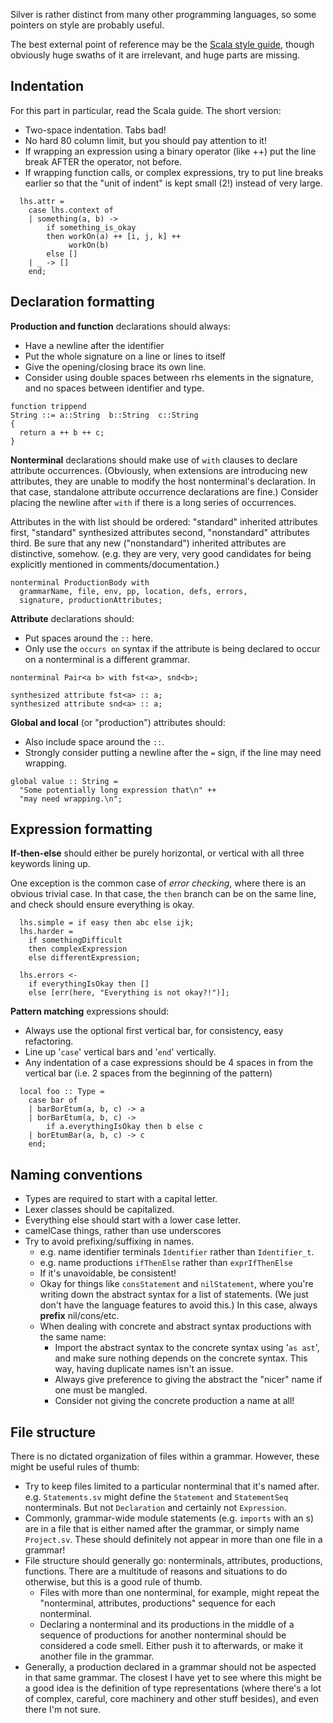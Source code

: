 Silver is rather distinct from many other programming languages, so some pointers on style are probably useful.

The best external point of reference may be the [Scala style guide](http://docs.scala-lang.org/style/), though obviously huge swaths of it are irrelevant, and huge parts are missing.

## Indentation ##

For this part in particular, read the Scala guide.  The short version:

  * Two-space indentation. Tabs bad!
  * No hard 80 column limit, but you should pay attention to it!
  * If wrapping an expression using a binary operator (like ++) put the line break AFTER the operator, not before.
  * If wrapping function calls, or complex expressions, try to put line breaks earlier so that the "unit of indent" is kept small (2!) instead of very large.

```
  lhs.attr = 
    case lhs.context of
    | something(a, b) -> 
        if something_is_okay
        then workOn(a) ++ [i, j, k] ++
             workOn(b)
        else []
    | _ -> []
    end;
```

## Declaration formatting ##

**Production and function** declarations should always:

  * Have a newline after the identifier
  * Put the whole signature on a line or lines to itself
  * Give the opening/closing brace its own line.
  * Consider using double spaces between rhs elements in the signature, and no spaces between identifier and type.

```
function trippend
String ::= a::String  b::String  c::String
{
  return a ++ b ++ c;
}
```

**Nonterminal** declarations should make use of `with` clauses to declare attribute occurrences.  (Obviously, when extensions are introducing new attributes, they are unable to modify the host nonterminal's declaration. In that case, standalone attribute occurrence declarations are fine.)  Consider placing the newline after `with` if there is a long series of occurrences.

Attributes in the with list should be ordered: "standard" inherited attributes first, "standard" synthesized attributes second, "nonstandard" attributes third.  Be sure that any new ("nonstandard") inherited attributes are distinctive, somehow. (e.g. they are very, very good candidates for being explicitly mentioned in comments/documentation.)

```
nonterminal ProductionBody with
  grammarName, file, env, pp, location, defs, errors,
  signature, productionAttributes;
```

**Attribute** declarations should:

  * Put spaces around the `::` here.
  * Only use the `occurs on` syntax if the attribute is being declared to occur on a nonterminal is a different grammar.

```
nonterminal Pair<a b> with fst<a>, snd<b>;

synthesized attribute fst<a> :: a;
synthesized attribute snd<a> :: a;
```

**Global and local** (or "production") attributes should:

  * Also include space around the `::`.
  * Strongly consider putting a newline after the `=` sign, if the line may need wrapping.

```
global value :: String =
  "Some potentially long expression that\n" ++
  "may need wrapping.\n";
```

## Expression formatting ##

**If-then-else** should either be purely horizontal, or vertical with all three keywords lining up.

One exception is the common case of _error checking_, where there is an obvious trivial case.  In that case, the `then` branch can be on the same line, and check should ensure everything is okay.

```
  lhs.simple = if easy then abc else ijk;
  lhs.harder =
    if somethingDifficult
    then complexExpression
    else differentExpression;

  lhs.errors <-
    if everythingIsOkay then []
    else [err(here, "Everything is not okay?!")];
```

**Pattern matching** expressions should:

  * Always use the optional first vertical bar, for consistency, easy refactoring.
  * Line up '`case`' vertical bars and '`end`' vertically.
  * Any indentation of a case expressions should be 4 spaces in from the vertical bar (i.e. 2 spaces from the beginning of the pattern)

```
  local foo :: Type =
    case bar of
    | barBorEtum(a, b, c) -> a
    | borBarEtum(a, b, c) ->
        if a.everythingIsOkay then b else c
    | borEtumBar(a, b, c) -> c
    end;
```

## Naming conventions ##

  * Types are required to start with a capital letter.
  * Lexer classes should be capitalized.
  * Everything else should start with a lower case letter.
  * camelCase things, rather than use underscores
  * Try to avoid prefixing/suffixing in names.
    * e.g. name identifier terminals `Identifier` rather than `Identifier_t`.
    * e.g. name productions `ifThenElse` rather than `exprIfThenElse`
    * If it's unavoidable, be consistent!
    * Okay for things like `consStatement` and `nilStatement`, where you're writing down the abstract syntax for a list of statements. (We just don't have the language features to avoid this.)  In this case, always **prefix** nil/cons/etc.
    * When dealing with concrete and abstract syntax productions with the same name:
      * Import the abstract syntax to the concrete syntax using '`as ast`', and make sure nothing depends on the concrete syntax. This way, having duplicate names isn't an issue.
      * Always give preference to giving the abstract the "nicer" name if one must be mangled.
      * Consider not giving the concrete production a name at all!


## File structure ##

There is no dictated organization of files within a grammar. However, these might be useful rules of thumb:

  * Try to keep files limited to a particular nonterminal that it's named after.  e.g. `Statements.sv` might define the `Statement` and `StatementSeq` nonterminals. But not `Declaration` and certainly not `Expression`.
  * Commonly, grammar-wide module statements (e.g. `imports` with an s) are in a file that is either named after the grammar, or simply name `Project.sv`.  These should definitely not appear in more than one file in a grammar!
  * File structure should generally go: nonterminals, attributes, productions, functions. There are a multitude of reasons and situations to do otherwise, but this is a good rule of thumb.
    * Files with more than one nonterminal, for example, might repeat the "nonterminal, attributes, productions" sequence for each nonterminal.
    * Declaring a nonterminal and its productions in the middle of a sequence of productions for another nonterminal should be considered a code smell. Either push it to afterwards, or make it another file in the grammar.
  * Generally, a production declared in a grammar should not be aspected in that same grammar.  The closest I have yet to see where this might be a good idea is the definition of type representations (where there's a lot of complex, careful, core machinery and other stuff besides), and even there I'm not sure.